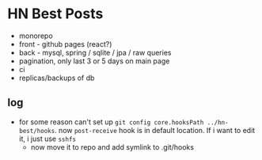 # HN Best Posts
- monorepo
- front - github pages (react?)
- back - mysql, spring / sqlite / jpa / raw queries
- pagination, only last 3 or 5 days on main page
- ci
- replicas/backups of db


## log
- for some reason can't set up `git config core.hooksPath ../hn-best/hooks`. now `post-receive` hook is in default location. If i want to edit it, i just use `sshfs`
    - now move it to repo and add symlink to .git/hooks
